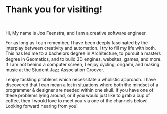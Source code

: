 # Thank you for visiting!
<br>

Hi, My name is Jos Feenstra, and I am a creative software engineer.

For as long as I can remember, I have been deeply fascinated by the interplay between creativity and automation. I try to fill my life with both. This has led me to a bachelors degree in Architecture, to pursuit a masters degree in Geomatics, and to build 3D engines, websites, games, and more. If I am not behind a computer screen, I enjoy cycling, origami, and making music at the Student Jazz Association Groover. 

<!-- I enjoy tackling problems which necessitate a wholistic approach. I have discovered that I can mean a lot in situations where both the mindset of a programmer & designer are needed within one skull. I get my strength from fascination in abstract and unorthodox ideas, mixing them, experimenting with them, and turning them into reality. This mixing of ideas has lead me to using geomatics-related algorithms in order to create [art][7], using game-engines to build [geomatics][5] applications, and using AI to help me design [posters][6].  -->

I enjoy tackling problems which necessitate a wholistic approach. I have discovered that I can mean a lot in situations where both the mindset of a programmer & designer are needed within one skull. If you have one of these problems lying around, or if you would just like to grab a cup of coffee, then I would love to meet you via one of the channels below! Looking forward hearing from you! 

[1]: <#architecture> "link to architecture"
[2]: <#minor> "link to minor"
[3]: <#sfered> "link to sfered"
[4]: <#geomatics> "link to geomatics"
[5]: <#synthesis> "synthesis project"
[6]: <#groover> "groover"

[7]: <https://josfeenstra.nl/project/geon/#sphericaltwo> "Demo"